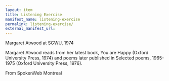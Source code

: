```yaml
---
layout: item
title: Listening Exercise
manifest_name: listening-exercise
permalink: listening-exercise/
external_manifest_url: 
---
```

<!-- Add an essay or interpretive material below this line,
using HTML or markdown.  Do not modify this file above this line -->
Margaret Atwood at SGWU, 1974

Margaret Atwood reads from her latest book, You are Happy (Oxford University Press, 1974) and poems later published in Selected poems, 1965-1975 (Oxford University Press, 1976).

From SpokenWeb Montreal
